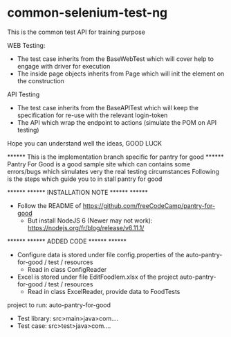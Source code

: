 # common-selenium-test-ng

This is the common test API for training purpose

WEB Testing:
 - The test case inherits from the BaseWebTest which will cover help to engage with driver for execution
 - The inside page objects inherits from Page which will init the element on the construction

API Testing
 - The test case inherits from the BaseAPITest which will keep the specification for re-use with the relevant login-token
 - The API which wrap the endpoint to actions (simulate the POM on API testing)

Hope you can understand well the ideas,
GOOD LUCK

****** This is the implementation branch specific for pantry for good ******
Pantry For Good is a good sample site which can contains some errors/bugs which simulates very the real testing circumstances
Following is the steps which guide you to in stall pantry for good

****** ****** INSTALLATION NOTE ****** ******
 - Follow the README of https://github.com/freeCodeCamp/pantry-for-good
   - But install NodeJS 6 (Newer may not work): https://nodejs.org/fr/blog/release/v6.11.1/

****** ****** ADDED CODE ****** ******
 - Configure data is stored under file config.properties of the auto-pantry-for-good / test / resources
   - Read in class ConfigReader
 - Excel is stored under file EditFoodIem.xlsx of the project auto-pantry-for-good / test / resources
   - Read in class ExcelReader, provide data to FoodTests

project to run: auto-pantry-for-good
 - Test library: src>main>java>com....
 - Test case: src>test>java>com....
